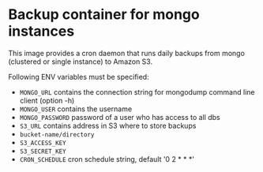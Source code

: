 # Backup container for mongo instances

This image provides a cron daemon that runs daily backups from mongo (clustered or single instance) to Amazon S3.

Following ENV variables must be specified:
 - `MONGO_URL` contains the connection string for mongodump command line client (option -h)
 - `MONGO_USER` contains the username
 - `MONGO_PASSWORD` password of a user who has access to all dbs
 - `S3_URL` contains address in S3 where to store backups
  - `bucket-name/directory`
 - `S3_ACCESS_KEY`
 - `S3_SECRET_KEY`
 - `CRON_SCHEDULE` cron schedule string, default '0 2 * * *'

